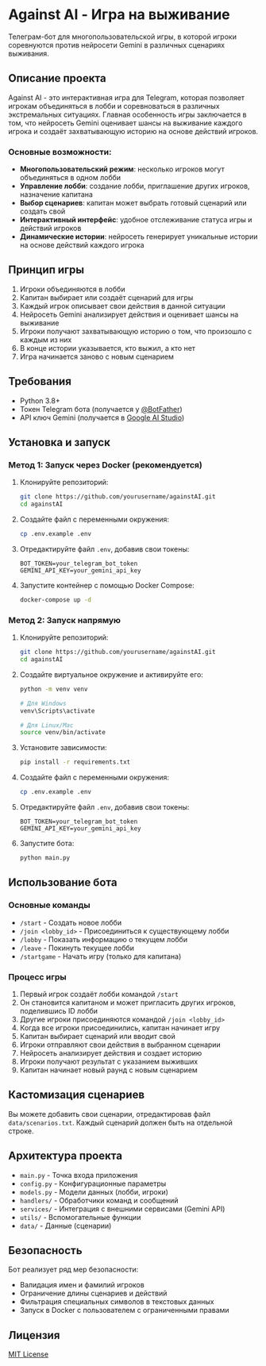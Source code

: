 # Against AI - Игра на выживание

Телеграм-бот для многопользовательской игры, в которой игроки соревнуются против нейросети Gemini в различных сценариях выживания.

## Описание проекта

Against AI - это интерактивная игра для Telegram, которая позволяет игрокам объединяться в лобби и соревноваться в различных экстремальных ситуациях. Главная особенность игры заключается в том, что нейросеть Gemini оценивает шансы на выживание каждого игрока и создаёт захватывающую историю на основе действий игроков.

### Основные возможности:

- **Многопользовательский режим**: несколько игроков могут объединяться в одном лобби
- **Управление лобби**: создание лобби, приглашение других игроков, назначение капитана
- **Выбор сценариев**: капитан может выбрать готовый сценарий или создать свой
- **Интерактивный интерфейс**: удобное отслеживание статуса игры и действий игроков
- **Динамические истории**: нейросеть генерирует уникальные истории на основе действий каждого игрока

## Принцип игры

1. Игроки объединяются в лобби
2. Капитан выбирает или создаёт сценарий для игры
3. Каждый игрок описывает свои действия в данной ситуации
4. Нейросеть Gemini анализирует действия и оценивает шансы на выживание
5. Игроки получают захватывающую историю о том, что произошло с каждым из них
6. В конце истории указывается, кто выжил, а кто нет
7. Игра начинается заново с новым сценарием

## Требования

- Python 3.8+
- Токен Telegram бота (получается у [@BotFather](https://t.me/BotFather))
- API ключ Gemini (получается в [Google AI Studio](https://ai.google.dev/))

## Установка и запуск

### Метод 1: Запуск через Docker (рекомендуется)

1. Клонируйте репозиторий:
   ```bash
   git clone https://github.com/yourusername/againstAI.git
   cd againstAI
   ```

2. Создайте файл с переменными окружения:
   ```bash
   cp .env.example .env
   ```

3. Отредактируйте файл `.env`, добавив свои токены:
   ```
   BOT_TOKEN=your_telegram_bot_token
   GEMINI_API_KEY=your_gemini_api_key
   ```

4. Запустите контейнер с помощью Docker Compose:
   ```bash
   docker-compose up -d
   ```

### Метод 2: Запуск напрямую

1. Клонируйте репозиторий:
   ```bash
   git clone https://github.com/yourusername/againstAI.git
   cd againstAI
   ```

2. Создайте виртуальное окружение и активируйте его:
   ```bash
   python -m venv venv
   
   # Для Windows
   venv\Scripts\activate
   
   # Для Linux/Mac
   source venv/bin/activate
   ```

3. Установите зависимости:
   ```bash
   pip install -r requirements.txt
   ```

4. Создайте файл с переменными окружения:
   ```bash
   cp .env.example .env
   ```

5. Отредактируйте файл `.env`, добавив свои токены:
   ```
   BOT_TOKEN=your_telegram_bot_token
   GEMINI_API_KEY=your_gemini_api_key
   ```

6. Запустите бота:
   ```bash
   python main.py
   ```

## Использование бота

### Основные команды

- `/start` - Создать новое лобби
- `/join <lobby_id>` - Присоединиться к существующему лобби
- `/lobby` - Показать информацию о текущем лобби
- `/leave` - Покинуть текущее лобби
- `/startgame` - Начать игру (только для капитана)

### Процесс игры

1. Первый игрок создаёт лобби командой `/start`
2. Он становится капитаном и может пригласить других игроков, поделившись ID лобби
3. Другие игроки присоединяются командой `/join <lobby_id>`
4. Когда все игроки присоединились, капитан начинает игру
5. Капитан выбирает сценарий или вводит свой
6. Игроки отправляют свои действия в выбранном сценарии
7. Нейросеть анализирует действия и создает историю
8. Игроки получают результат с указанием выживших
9. Капитан начинает новый раунд с новым сценарием

## Кастомизация сценариев

Вы можете добавить свои сценарии, отредактировав файл `data/scenarios.txt`. Каждый сценарий должен быть на отдельной строке.

## Архитектура проекта

- `main.py` - Точка входа приложения
- `config.py` - Конфигурационные параметры
- `models.py` - Модели данных (лобби, игроки)
- `handlers/` - Обработчики команд и сообщений
- `services/` - Интеграция с внешними сервисами (Gemini API)
- `utils/` - Вспомогательные функции
- `data/` - Данные (сценарии)

## Безопасность

Бот реализует ряд мер безопасности:
- Валидация имен и фамилий игроков
- Ограничение длины сценариев и действий
- Фильтрация специальных символов в текстовых данных
- Запуск в Docker с пользователем с ограниченными правами

## Лицензия

[MIT License](LICENSE)
